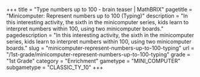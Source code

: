 +++
title = "Type numbers up to 100 - brain teaser | MathBRIX"
pagetitle = "Minicomputer: Represent numbers up to 100 (Typing)"
description = "In this interesting activity, the sixth in the minicomputer series, kids learn to interpret numbers within 100, using two minicomputer boards."
pagedescription = "In this interesting activity, the sixth in the minicomputer series, kids learn to interpret numbers within 100, using two minicomputer boards."
slug = "minicomputer-represent-numbers-up-to-100-typing"
url = "/1st-grade/minicomputer-represent-numbers-up-to-100-typing"
grade = "1st Grade"
category = "Enrichment"
gametype = "MINI_COMPUTER"
subgametype = "CLASSIC_TY_10"
+++